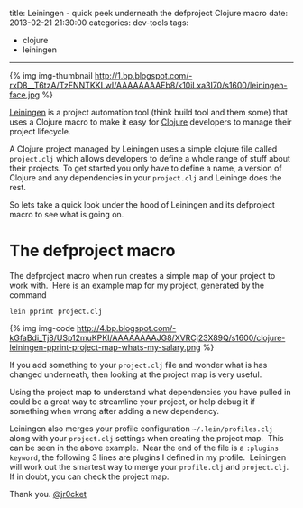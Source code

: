 title: Leiningen - quick peek underneath the defproject Clojure macro
date: 2013-02-21 21:30:00
categories: dev-tools
tags: 
- clojure
- leiningen
---

{% img img-thumbnail http://1.bp.blogspot.com/-rxD8__T6tzA/TzFNNTKKLwI/AAAAAAAAEb8/k10iLxa3I70/s1600/leiningen-face.jpg %}

[Leiningen](http://leiningen.org/) is a project automation tool (think build tool and them some) that uses a Clojure macro to make it easy for [Clojure](http://clojure.org/) developers to manage their project lifecycle.

A Clojure project managed by Leiningen uses a simple clojure file called `project.clj` which allows developers to define a whole range of stuff about their projects.  To get started you only have to define a name, a version of Clojure and any dependencies in your `project.clj` and Leininge does the rest.  

So lets take a quick look under the hood of Leiningen and its defproject macro to see what is going on.

<!-- more -->

# The defproject macro

The defproject macro when run creates a simple map of your project to work with.&nbsp; Here is an example map for my project, generated by the command

    lein pprint project.clj

{% img img-code http://4.bp.blogspot.com/-kGfaBdi_Tj8/USp12muKPKI/AAAAAAAAJG8/XVRCj23X89Q/s1600/clojure-leiningen-pprint-project-map-whats-my-salary.png %}

If you add something to your `project.clj` file and wonder what is has changed underneath, then looking at the project map is very useful.

Using the project map to understand what dependencies you have pulled in could be a great way to streamline your project, or help debug it if something when wrong after adding a new dependency.

Leiningen also merges your profile configuration `~/.lein/profiles.clj` along with your `project.clj` settings when creating the project map.&nbsp; This can be seen in the above example.&nbsp; Near the end of the file is a `:plugins keyword`, the following 3 lines are plugins I defined in my profile.&nbsp; Leiningen will work out the smartest way to merge your `profile.clj` and `project.clj`.  If in doubt, you can check the project map.

Thank you.
[@jr0cket](https://twitter.com/jr0cket)
